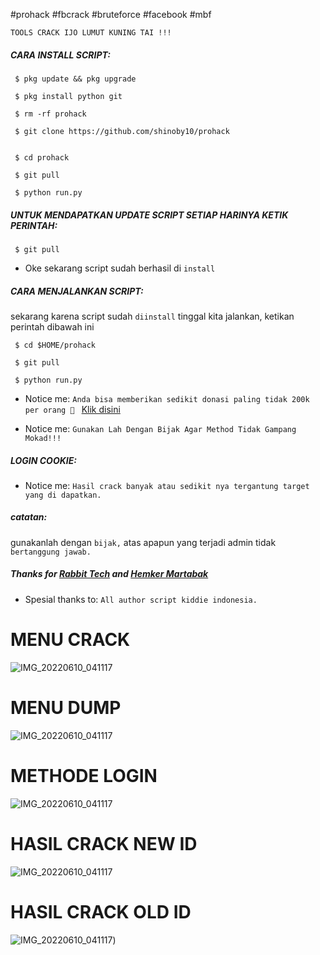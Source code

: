 #prohack #fbcrack #bruteforce #facebook #mbf 
  
 ``TOOLS CRACK IJO LUMUT KUNING TAI !!!`` 
  
 <h5 align="left">CARA INSTALL SCRIPT:</h5> 
  
     $ pkg update && pkg upgrade 
  
     $ pkg install python git 
      
     $ rm -rf prohack 
  
     $ git clone https://github.com/shinoby10/prohack 
  
  
     $ cd prohack 
      
     $ git pull 
  
     $ python run.py 
  
 <h5 align="left">UNTUK MENDAPATKAN UPDATE SCRIPT SETIAP HARINYA KETIK PERINTAH:</h5> 
  
     $ git pull 
      
 - Oke sekarang script sudah berhasil di ```install``` 
  
 <h5 align="left">CARA MENJALANKAN SCRIPT:</h5> 
  
 sekarang karena script sudah ```diinstall``` tinggal kita jalankan, ketikan perintah dibawah ini 
  
     $ cd $HOME/prohack 
  
     $ git pull 
  
     $ python run.py 
  
 - Notice me: ```Anda bisa memberikan sedikit donasi paling tidak 200k per orang 🤣 ``` <a href="https://wa.me/+6289522066222">Klik disini</a> 
  
 - Notice me: ```Gunakan Lah Dengan Bijak Agar Method Tidak Gampang Mokad!!!``` 
  
 <h5 align="left">LOGIN COOKIE:</h5> 
  
 - Notice me: ```Hasil crack banyak atau sedikit nya tergantung target yang di dapatkan.``` 
  
 <h5 align="left">catatan:</h5> 
  
 gunakanlah dengan ```bijak,``` atas apapun yang terjadi admin tidak ```bertanggung jawab.``` 
  
 <h5 align="left">Thanks for <a href="https://github.com/rabbittechnologi">Rabbit Tech</a> and <a href="https://github.com/VinzSector">Hemker Martabak</a></h5> 
  
 - Spesial thanks to: ```All author script kiddie indonesia.```

# MENU CRACK
 ![IMG_20220610_041117](https://raw.githubusercontent.com/shinoby10/private/main/IMG_20230521_165600.jpg)
 
 # MENU DUMP
 ![IMG_20220610_041117](https://raw.githubusercontent.com/shinoby10/private/main/IMG_20230521_165826.jpg)
 
 # METHODE LOGIN
 ![IMG_20220610_041117](https://raw.githubusercontent.com/shinoby10/private/main/IMG_20230521_165532.jpg)
 
 # HASIL CRACK NEW ID
 ![IMG_20220610_041117](https://raw.githubusercontent.com/shinoby10/private/main/IMG_20230521_165707.jpg)
 
 # HASIL CRACK OLD ID
 ![IMG_20220610_041117](https://raw.githubusercontent.com/shinoby10/private/main/IMG_20230521_172008.jpg))
